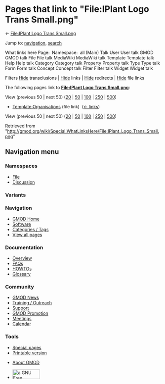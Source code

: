 <div id="mw-page-base" class="noprint">

</div>

<div id="mw-head-base" class="noprint">

</div>

<div id="content" class="mw-body" role="main">

<span id="top"></span>

<div id="mw-js-message" style="display:none;">

</div>



# <span dir="auto">Pages that link to "File:IPlant Logo Trans Small.png"</span>

<div id="bodyContent">

<div id="contentSub">

← [File:IPlant Logo Trans
Small.png](/wiki/File:IPlant_Logo_Trans_Small.png "File:IPlant Logo Trans Small.png")

</div>

<div id="jump-to-nav" class="mw-jump">

Jump to: [navigation](#mw-navigation), [search](#p-search)

</div>

<div id="mw-content-text">

What links here Page:  Namespace:  all (Main) Talk User User talk GMOD
GMOD talk File File talk MediaWiki MediaWiki talk Template Template talk
Help Help talk Category Category talk Property Property talk Type Type
talk Form Form talk Concept Concept talk Filter Filter talk Widget
Widget talk

Filters
[Hide](/mediawiki/index.php?title=Special:WhatLinksHere/File:IPlant_Logo_Trans_Small.png&hidetrans=1 "Special:WhatLinksHere/File:IPlant Logo Trans Small.png")
transclusions \|
[Hide](/mediawiki/index.php?title=Special:WhatLinksHere/File:IPlant_Logo_Trans_Small.png&hidelinks=1 "Special:WhatLinksHere/File:IPlant Logo Trans Small.png")
links \|
[Hide](/mediawiki/index.php?title=Special:WhatLinksHere/File:IPlant_Logo_Trans_Small.png&hideredirs=1 "Special:WhatLinksHere/File:IPlant Logo Trans Small.png")
redirects \|
[Hide](/mediawiki/index.php?title=Special:WhatLinksHere/File:IPlant_Logo_Trans_Small.png&hideimages=1 "Special:WhatLinksHere/File:IPlant Logo Trans Small.png")
file links

The following pages link to **[File:IPlant Logo Trans
Small.png](/wiki/File:IPlant_Logo_Trans_Small.png "File:IPlant Logo Trans Small.png")**:

View (previous 50 \| next 50)
([20](/mediawiki/index.php?title=Special:WhatLinksHere/File:IPlant_Logo_Trans_Small.png&limit=20 "Special:WhatLinksHere/File:IPlant Logo Trans Small.png")
\|
[50](/mediawiki/index.php?title=Special:WhatLinksHere/File:IPlant_Logo_Trans_Small.png&limit=50 "Special:WhatLinksHere/File:IPlant Logo Trans Small.png")
\|
[100](/mediawiki/index.php?title=Special:WhatLinksHere/File:IPlant_Logo_Trans_Small.png&limit=100 "Special:WhatLinksHere/File:IPlant Logo Trans Small.png")
\|
[250](/mediawiki/index.php?title=Special:WhatLinksHere/File:IPlant_Logo_Trans_Small.png&limit=250 "Special:WhatLinksHere/File:IPlant Logo Trans Small.png")
\|
[500](/mediawiki/index.php?title=Special:WhatLinksHere/File:IPlant_Logo_Trans_Small.png&limit=500 "Special:WhatLinksHere/File:IPlant Logo Trans Small.png"))

- [Template:Organisations](/wiki/Template:Organisations "Template:Organisations")
  (file link) ‎ <span class="mw-whatlinkshere-tools">([←
  links](/mediawiki/index.php?title=Special:WhatLinksHere&target=Template%3AOrganisations "Special:WhatLinksHere"))</span>

View (previous 50 \| next 50)
([20](/mediawiki/index.php?title=Special:WhatLinksHere/File:IPlant_Logo_Trans_Small.png&limit=20 "Special:WhatLinksHere/File:IPlant Logo Trans Small.png")
\|
[50](/mediawiki/index.php?title=Special:WhatLinksHere/File:IPlant_Logo_Trans_Small.png&limit=50 "Special:WhatLinksHere/File:IPlant Logo Trans Small.png")
\|
[100](/mediawiki/index.php?title=Special:WhatLinksHere/File:IPlant_Logo_Trans_Small.png&limit=100 "Special:WhatLinksHere/File:IPlant Logo Trans Small.png")
\|
[250](/mediawiki/index.php?title=Special:WhatLinksHere/File:IPlant_Logo_Trans_Small.png&limit=250 "Special:WhatLinksHere/File:IPlant Logo Trans Small.png")
\|
[500](/mediawiki/index.php?title=Special:WhatLinksHere/File:IPlant_Logo_Trans_Small.png&limit=500 "Special:WhatLinksHere/File:IPlant Logo Trans Small.png"))

</div>

<div class="printfooter">

Retrieved from
"<http://gmod.org/wiki/Special:WhatLinksHere/File:IPlant_Logo_Trans_Small.png>"

</div>

<div id="catlinks" class="catlinks catlinks-allhidden">

</div>

<div class="visualClear">

</div>

</div>

</div>

<div id="mw-navigation">

## Navigation menu

<div id="mw-head">



<div id="left-navigation">

<div id="p-namespaces" class="vectorTabs" role="navigation"
aria-labelledby="p-namespaces-label">

### Namespaces

- <span id="ca-nstab-image"><a href="/wiki/File:IPlant_Logo_Trans_Small.png" accesskey="c"
  title="View the file page [c]">File</a></span>
- <span id="ca-talk"><a
  href="/mediawiki/index.php?title=File_talk:IPlant_Logo_Trans_Small.png&amp;action=edit&amp;redlink=1"
  accesskey="t"
  title="Discussion about the content page [t]">Discussion</a></span>

</div>

<div id="p-variants" class="vectorMenu emptyPortlet" role="navigation"
aria-labelledby="p-variants-label">

### 

### Variants[](#)

<div class="menu">

</div>

</div>

</div>

<div id="right-navigation">





</div>



</div>

</div>

</div>

<div id="mw-panel">

<div id="p-logo" role="banner">

<a href="/wiki/Main_Page"
style="background-image: url(http://gmod.org/images/GMOD-cogs.png);"
title="Visit the main page"></a>

</div>

<div id="p-Navigation" class="portal" role="navigation"
aria-labelledby="p-Navigation-label">

### Navigation

<div class="body">

- <span id="n-GMOD-Home">[GMOD Home](/wiki/Main_Page)</span>
- <span id="n-Software">[Software](/wiki/GMOD_Components)</span>
- <span id="n-Categories-.2F-Tags">[Categories /
  Tags](/wiki/Categories)</span>
- <span id="n-View-all-pages">[View all
  pages](/wiki/Special:AllPages)</span>

</div>

</div>

<div id="p-Documentation" class="portal" role="navigation"
aria-labelledby="p-Documentation-label">

### Documentation

<div class="body">

- <span id="n-Overview">[Overview](/wiki/Overview)</span>
- <span id="n-FAQs">[FAQs](/wiki/Category:FAQ)</span>
- <span id="n-HOWTOs">[HOWTOs](/wiki/Category:HOWTO)</span>
- <span id="n-Glossary">[Glossary](/wiki/Glossary)</span>

</div>

</div>

<div id="p-Community" class="portal" role="navigation"
aria-labelledby="p-Community-label">

### Community

<div class="body">

- <span id="n-GMOD-News">[GMOD News](/wiki/GMOD_News)</span>
- <span id="n-Training-.2F-Outreach">[Training /
  Outreach](/wiki/Training_and_Outreach)</span>
- <span id="n-Support">[Support](/wiki/Support)</span>
- <span id="n-GMOD-Promotion">[GMOD
  Promotion](/wiki/GMOD_Promotion)</span>
- <span id="n-Meetings">[Meetings](/wiki/Meetings)</span>
- <span id="n-Calendar">[Calendar](/wiki/Calendar)</span>

</div>

</div>

<div id="p-tb" class="portal" role="navigation"
aria-labelledby="p-tb-label">

### Tools

<div class="body">

- <span id="t-specialpages"><a href="/wiki/Special:SpecialPages" accesskey="q"
  title="A list of all special pages [q]">Special pages</a></span>
- <span id="t-print"><a
  href="/mediawiki/index.php?title=Special:WhatLinksHere/File:IPlant_Logo_Trans_Small.png&amp;printable=yes"
  rel="alternate" accesskey="p"
  title="Printable version of this page [p]">Printable version</a></span>

</div>

</div>

</div>

</div>

<div id="footer" role="contentinfo">

- <span id="footer-places-about">[About
  GMOD](/wiki/GMOD:About "GMOD:About")</span>

<!-- -->

- <span id="footer-copyrightico">[<img src="http://www.gnu.org/graphics/gfdl-logo-small.png" width="88"
  height="31" alt="a GNU Free Documentation License" />](http://www.gnu.org/licenses/fdl-1.3.html)</span>




</div>
